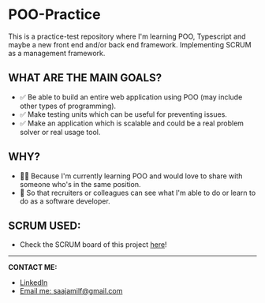 # POO-Practice
This is a practice-test repository where I'm learning POO, Typescript and maybe a new front end and/or back end framework. Implementing SCRUM as a management framework.

## WHAT ARE THE MAIN GOALS?
  - ✅ Be able to build an entire web application using POO (may include other types of programming).
  - ✅ Make testing units which can be useful for preventing issues.
  - ✅ Make an application which is scalable and could be a real problem solver or real usage tool.


## WHY?
  - 👐🏻 Because I'm currently learning POO and would love to share with someone who's in the same position.
  - 📶 So that recruiters or colleagues can see what I'm able to do or learn to do as a software developer.

## SCRUM USED:
  - Check the SCRUM board of this project [here](https://app.milanote.com/1ScjjD1yd8sYeB?p=VGU1acimxYM)!
---
**CONTACT ME:**
- [LinkedIn](https://www.linkedin.com/in/federico-saa-4ab74b297/)
- [Email me: ]() saajamilf@gmail.com
